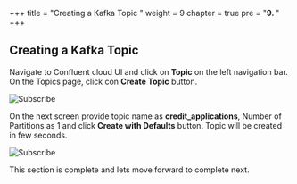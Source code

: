 +++
title = "Creating a Kafka Topic "
weight = 9
chapter = true
pre = "<b>9. </b>"
+++

## Creating a Kafka Topic 

Navigate to Confluent cloud UI and click on **Topic** on the left navigation bar. On the Topics page, click con **Create Topic** button.

![Subscribe](/images/topic/1.png)

On the next screen provide topic name as **credit_applications**, Number of Partitions as 1 and click **Create with Defaults** button. Topic will be created in few seconds.

![Subscribe](/images/topic/2.png)

This section is complete and lets move forward to complete next.
